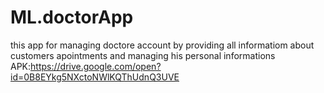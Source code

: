 # ML.doctorApp
this app for managing doctore account by providing all informatiom about customers apointments and managing his personal informations
APK:https://drive.google.com/open?id=0B8EYkg5NXctoNWlKQThUdnQ3UVE
